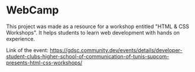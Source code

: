 # WebCamp
This project was made as a resource for a workshop entitled "HTML & CSS Workshops". It helps students to learn web development with hands on experience.

Link of the event:
https://gdsc.community.dev/events/details/developer-student-clubs-higher-school-of-communication-of-tunis-supcom-presents-html-css-workshops/
